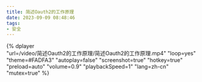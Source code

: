 ```yaml
---
title: 简述Oauth2的工作原理
date: 2023-09-09 08:48:46
tags:
- 安全
---
```


{%
    dplayer     
    "url=/video/简述Oauth2的工作原理/简述Oauth2的工作原理.mp4"
    "loop=yes"
    "theme=#FADFA3"
    "autoplay=false"
    "screenshot=true"
    "hotkey=true"
    "preload=auto"
    "volume=0.9"
    "playbackSpeed=1"
    "lang=zh-cn"
    "mutex=true"
%}
